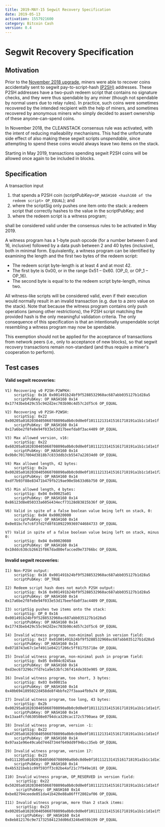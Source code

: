 ```yaml
---
title: 2019-MAY-15 Segwit Recovery Specification
date: 2019-05-13
activation: 1557921600
category: Bitcoin Cash
version: 0.4
---
```


Segwit Recovery Specification
===============================================

## Motivation
Prior to the [November 2018 upgrade](2018-nov-upgrade.md), miners were able to recover coins accidentally sent to segwit pay-to-script-hash [(P2SH)](https://github.com/bitcoin/bips/blob/master/bip-0016.mediawiki) addresses. These P2SH addresses have a two-push redeem script that contains no signature checks, and they were thus spendable by any miner (though not spendable by normal users due to relay rules). In practice, such coins were sometimes recovered by the intended recipient with the help of miners, and sometimes recovered by anonymous miners who simply decided to assert ownership of these anyone-can-spend coins.

In November 2018, the CLEANSTACK consensus rule was activated, with the intent of reducing malleability mechanisms. This had the unfortunate side effect of also making these segwit scripts *unspendable*, since attempting to spend these coins would always leave two items on the stack.

Starting in May 2019, transactions spending segwit P2SH coins will be allowed once again to be included in blocks.

## Specification
A transaction input
1. that spends a P2SH coin (scriptPubKey=`OP_HASH160 <hash160 of the redeem script> OP_EQUAL`); and
2. where the scriptSig only pushes one item onto the stack: a redeem script that correctly hashes to the value in the scriptPubKey; and
3. where the redeem script is a witness program;

shall be considered valid under the consensus rules to be activated in May 2019.

A witness program has a 1-byte push opcode (for a number between 0 and 16, inclusive) followed by a data push between 2 and 40 bytes (inclusive), both in minimal form.
Equivalently, a witness program can be identified by examining the length and the first two bytes of the redeem script:
* The redeem script byte-length is at least 4 and at most 42.
* The first byte is 0x00, or in the range 0x51 – 0x60. (OP_0, or OP_1 – OP_16).
* The second byte is equal to to the redeem script byte-length, minus two.

All witness-like scripts will be considered valid, even if their execution would normally result in an invalid transaction (e.g. due to a zero value on the stack). Note that because the witness program contains only push operations (among other restrictions), the P2SH script matching the provided hash is the only meaningful validation criteria. The only consequence of this specification is that an intentionally unspendable script resembling a witness program may now be spendable.

This exemption should not be applied for the acceptance of transactions from network peers (i.e., only to acceptance of new blocks), so that segwit recovery transactions remain non-standard (and thus require a miner's cooperation to perform).

## Test cases

#### Valid segwit recoveries:
    V1) Recovering v0 P2SH-P2WPKH:
        scriptSig: 0x16 0x001491b24bf9f5288532960ac687abb035127b1d28a5
        scriptPubKey: OP_HASH160 0x14 0x17743beb429c55c942d2ec703b98c4d57c2df5c6 OP_EQUAL

    V2) Recovering v0 P2SH-P2WSH:
        scriptSig: 0x22 0x00205a0102030405060708090a0b0c0d0e0f101112131415161718191a1b1c1d1e1f
        scriptPubKey: OP_HASH160 0x14 0x17a6be2f8fe8e94f033e53d17beefda0f3ac4409 OP_EQUAL

    V3) Max allowed version, v16:
        scriptSig: 0x22 0x60205a0102030405060708090a0b0c0d0e0f101112131415161718191a1b1c1d1e1f
        scriptPubKey: OP_HASH160 0x14 0x9b0c7017004d3818b7c833ddb3cb5547a22034d0 OP_EQUAL

    V4) Max allowed length, 42 bytes:
        scriptSig: 0x2a 0x00285a0102030405060708090a0b0c0d0e0f101112131415161718191a1b1c1d1e1f2021222324252627
        scriptPubKey: OP_HASH160 0x14 0xdf7b93f88e83471b479fb219ae90e5b633d6b750 OP_EQUAL

    V5) Min allowed length, 4 bytes:
        scriptSig: 0x04 0x00025a01
        scriptPubKey: OP_HASH160 0x14 0x86123d8e050333a605e434ecf73128d83815b36f OP_EQUAL

    V6) Valid in spite of a false boolean value being left on stack, 0:
        scriptSig: 0x04 0x00020000
        scriptPubKey: OP_HASH160 0x14 0x0e01bcfe7c6f3fd2fd8f81092299369744684733 OP_EQUAL

    V7) Valid in spite of a false boolean value being left on stack, minus 0:
        scriptSig: 0x04 0x00020080
        scriptPubKey: OP_HASH160 0x14 0x10ddc638cb26615f867dad80efacced9e73766bc OP_EQUAL

#### Invalid segwit recoveries:
    I1) Non-P2SH output:
        scriptSig: 0x16 0x001491b24bf9f5288532960ac687abb035127b1d28a5
        scriptPubKey: OP_TRUE

    I2) Redeem script hash does not match P2SH output:
        scriptSig: 0x16 0x001491b24bf9f5288532960ac687abb035127b1d28a5
        scriptPubKey: OP_HASH160 0x14 0x17a6be2f8fe8e94f033e53d17beefda0f3ac4409 OP_EQUAL

    I3) scriptSig pushes two items onto the stack:
        scriptSig: OP_0 0x16 0x001491b24bf9f5288532960ac687abb035127b1d28a5
        scriptPubKey: OP_HASH160 0x14 0x17743beb429c55c942d2ec703b98c4d57c2df5c6 OP_EQUAL

    I4) Invalid witness program, non-minimal push in version field:
        scriptSig: 0x17 0x01001491b24bf9f5288532960ac687abb035127b1d28a5
        scriptPubKey: OP_HASH160 0x14 0x0718743e67c1ef4911e0421f206c5ff81755718e OP_EQUAL

    I5) Invalid witness program, non-minimal push in program field:
        scriptSig: 0x05 0x004c0245aa
        scriptPubKey: OP_HASH160 0x14 0xd3ec673296c7fd7e1a9e53bfc36f414de303e905 OP_EQUAL

    I6) Invalid witness program, too short, 3 bytes:
        scriptSig: 0x03 0x00015a
        scriptPubKey: OP_HASH160 0x14 0x40b6941895022d458de8f4bbfe27f3aaa4fb9a74 OP_EQUAL

    I7) Invalid witness program, too long, 43 bytes:
        scriptSig: 0x2b 0x00295a0102030405060708090a0b0c0d0e0f101112131415161718191a1b1c1d1e1f202122232425262728
        scriptPubKey: OP_HASH160 0x14 0x13aa4fcfd630508e0794dca320cac172c5790aea OP_EQUAL

    I8) Invalid witness program, version -1:
        scriptSig: 0x22 0x4f205a0102030405060708090a0b0c0d0e0f101112131415161718191a1b1c1d1e1f
        scriptPubKey: OP_HASH160 0x14 0x97aa1e96e49ca6d744d7344f649dd9f94bcc35eb OP_EQUAL

    I9) Invalid witness program, version 17:
        scriptSig: 0x23 0x0111205a0102030405060708090a0b0c0d0e0f101112131415161718191a1b1c1d1e1f
        scriptPubKey: OP_HASH160 0x14 0x4b5321beb1c09f593ff3c02be4af21c7f949e101 OP_EQUAL

    I10) Invalid witness program, OP_RESERVED in version field:
         scriptSig: 0x22 0x50205a0102030405060708090a0b0c0d0e0f101112131415161718191a1b1c1d1e1f
         scriptPubKey: OP_HASH160 0x14 0xbe02794ceede051da41b420e88a86fff2802af06 OP_EQUAL

    I11) Invalid witness program, more than 2 stack items:
         scriptSig: 0x23 0x00205a0102030405060708090a0b0c0d0e0f101112131415161718191a1b1c1d1e1f51
         scriptPubKey: OP_HASH160 0x14 0x8eb812176c9e71732584123dd06d3246e659b199 OP_EQUAL
